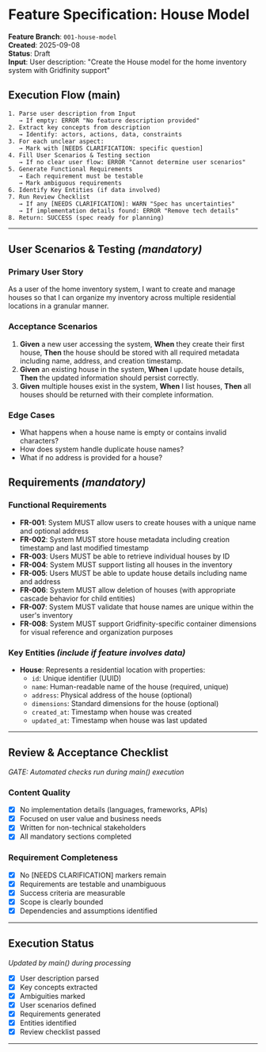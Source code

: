 # Feature Specification: House Model

**Feature Branch**: `001-house-model`  
**Created**: 2025-09-08  
**Status**: Draft  
**Input**: User description: "Create the House model for the home inventory system with Gridfinity support"

## Execution Flow (main)
```
1. Parse user description from Input
   → If empty: ERROR "No feature description provided"
2. Extract key concepts from description
   → Identify: actors, actions, data, constraints
3. For each unclear aspect:
   → Mark with [NEEDS CLARIFICATION: specific question]
4. Fill User Scenarios & Testing section
   → If no clear user flow: ERROR "Cannot determine user scenarios"
5. Generate Functional Requirements
   → Each requirement must be testable
   → Mark ambiguous requirements
6. Identify Key Entities (if data involved)
7. Run Review Checklist
   → If any [NEEDS CLARIFICATION]: WARN "Spec has uncertainties"
   → If implementation details found: ERROR "Remove tech details"
8. Return: SUCCESS (spec ready for planning)
```

---

## User Scenarios & Testing *(mandatory)*

### Primary User Story
As a user of the home inventory system, I want to create and manage houses so that I can organize my inventory across multiple residential locations in a granular manner.

### Acceptance Scenarios
1. **Given** a new user accessing the system, **When** they create their first house, **Then** the house should be stored with all required metadata including name, address, and creation timestamp.
2. **Given** an existing house in the system, **When** I update house details, **Then** the updated information should persist correctly.
3. **Given** multiple houses exist in the system, **When** I list houses, **Then** all houses should be returned with their complete information.

### Edge Cases
- What happens when a house name is empty or contains invalid characters?
- How does system handle duplicate house names?
- What if no address is provided for a house?

## Requirements *(mandatory)*

### Functional Requirements
- **FR-001**: System MUST allow users to create houses with a unique name and optional address
- **FR-002**: System MUST store house metadata including creation timestamp and last modified timestamp
- **FR-003**: Users MUST be able to retrieve individual houses by ID
- **FR-004**: System MUST support listing all houses in the inventory
- **FR-005**: Users MUST be able to update house details including name and address
- **FR-006**: System MUST allow deletion of houses (with appropriate cascade behavior for child entities)
- **FR-007**: System MUST validate that house names are unique within the user's inventory
- **FR-008**: System MUST support Gridfinity-specific container dimensions for visual reference and organization purposes

### Key Entities *(include if feature involves data)*
- **House**: Represents a residential location with properties:
  - `id`: Unique identifier (UUID)
  - `name`: Human-readable name of the house (required, unique)
  - `address`: Physical address of the house (optional)
  - `dimensions`: Standard dimensions for the house (optional)
  - `created_at`: Timestamp when house was created
  - `updated_at`: Timestamp when house was last updated

---

## Review & Acceptance Checklist
*GATE: Automated checks run during main() execution*

### Content Quality
- [x] No implementation details (languages, frameworks, APIs)
- [x] Focused on user value and business needs
- [x] Written for non-technical stakeholders
- [x] All mandatory sections completed

### Requirement Completeness
- [x] No [NEEDS CLARIFICATION] markers remain
- [x] Requirements are testable and unambiguous  
- [x] Success criteria are measurable
- [x] Scope is clearly bounded
- [x] Dependencies and assumptions identified

---

## Execution Status
*Updated by main() during processing*

- [x] User description parsed
- [x] Key concepts extracted
- [x] Ambiguities marked
- [x] User scenarios defined
- [x] Requirements generated
- [x] Entities identified
- [x] Review checklist passed

---
